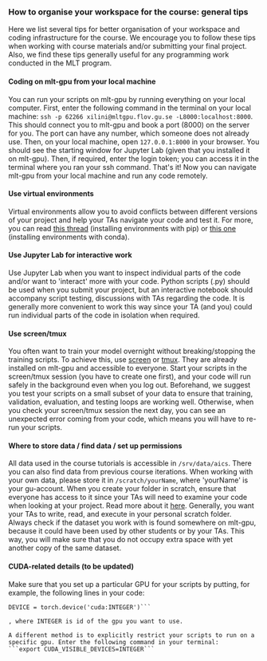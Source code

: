### How to organise your workspace for the course: general tips

Here we list several tips for better organisation of your workspace and coding infrastructure for the course. We encourage you to follow these tips when working with course materials and/or submitting your final project. Also, we find these tips generally useful for any programming work conducted in the MLT program.

#### Coding on mlt-gpu from your local machine
You can run your scripts on mlt-gpu by running everything on your local computer. First, enter the following command in the terminal on your local machine: ``ssh -p 62266 xilini@mltgpu.flov.gu.se -L8000:localhost:8000``. This should connect you to mlt-gpu and book a port (8000) on the server for you. The port can have any number, which someone does not already use. Then, on your local machine, open ``127.0.0.1:8000`` in your browser. You should see the starting window for Jupyter Lab (given that you installed it on mlt-gpu). Then, if required, enter the login token; you can access it in the terminal where you ran your ssh command. That's it! Now you can navigate mlt-gpu from your local machine and run any code remotely.

#### Use virtual environments
Virtual environments allow you to avoid conflicts between different versions of your project and help your TAs navigate your code and test it. For more, you can read [this thread](https://stackoverflow.com/questions/41972261/what-is-a-virtualenv-and-why-should-i-use-one) (installing environments with pip) or [this one](https://towardsdatascience.com/introduction-to-conda-virtual-environments-eaea4ac84e28) (installing environments with conda).

#### Use Jupyter Lab for interactive work
Use Jupyter Lab when you want to inspect individual parts of the code and/or want to 'interact' more with your code. Python scripts (.py) should be used when you submit your project, but an interactive notebook should accompany script testing, discussions with TAs regarding the code. It is generally more convenient to work this way since your TA (and you) could run individual parts of the code in isolation when required.

#### Use screen/tmux
You often want to train your model overnight without breaking/stopping the training scripts. To achieve this, use [screen](https://linuxize.com/post/how-to-use-linux-screen/) or [tmux](https://linuxize.com/post/getting-started-with-tmux/). They are already installed on mlt-gpu and accessible to everyone. Start your scripts in the screen/tmux session (you have to create one first), and your code will run safely in the background even when you log out. Beforehand, we suggest you test your scripts on a small subset of your data to ensure that training, validation, evaluation, and testing loops are working well. Otherwise, when you check your screen/tmux session the next day, you can see an unexpected error coming from your code, which means you will have to re-run your scripts.

#### Where to store data / find data / set up permissions
All data used in the course tutorials is accessible in ``/srv/data/aics``. There you can also find data from previous course iterations. When working with your own data, please store it in ``/scratch/yourName``, where 'yourName' is your gu-account. When you create your folder in scratch, ensure that everyone has access to it since your TAs will need to examine your code when looking at your project. Read more about it [here](https://help.ubuntu.com/community/FilePermissions). Generally, you want your TAs to write, read, and execute in your personal scratch folder.  
Always check if the dataset you work with is found somewhere on mlt-gpu, because it could have been used by other students or by your TAs. This way, you will make sure that you do not occupy extra space with yet another copy of the same dataset.

#### CUDA-related details (to be updated)
Make sure that you set up a particular GPU for your scripts by putting, for example, the following lines in your code:

```os.environ["CUDA_DEVICE_ORDER"] = "PCI_BUS_ID". 
DEVICE = torch.device('cuda:INTEGER')```

, where INTEGER is id of the gpu you want to use.

A different method is to explicitly restrict your scripts to run on a specific gpu. Enter the following command in your terminal:
```export CUDA_VISIBLE_DEVICES=INTEGER```
